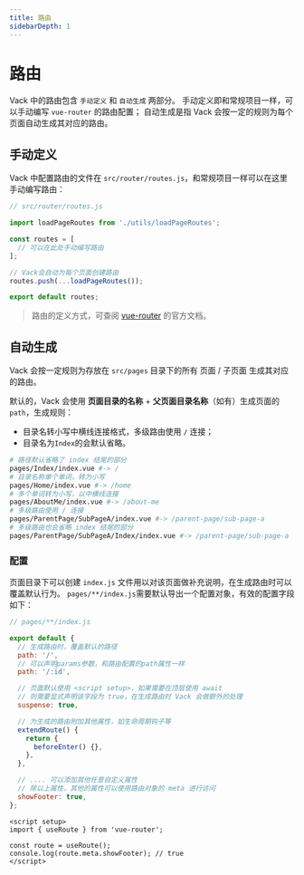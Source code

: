 ```yaml
---
title: 路由
sidebarDepth: 1
---
```


# 路由

Vack 中的路由包含 `手动定义` 和 `自动生成` 两部分。
手动定义即和常规项目一样，可以手动编写 `vue-router` 的路由配置；
自动生成是指 Vack 会按一定的规则为每个页面自动生成其对应的路由。

## 手动定义

Vack 中配置路由的文件在 `src/router/routes.js`，和常规项目一样可以在这里手动编写路由：
```js
// src/router/routes.js

import loadPageRoutes from './utils/loadPageRoutes';

const routes = [
  // 可以在此处手动编写路由
];

// Vack会自动为每个页面创建路由
routes.push(...loadPageRoutes());

export default routes;
```

> 路由的定义方式，可查阅 [vue-router](https://router.vuejs.org/zh/) 的官方文档。

## 自动生成

Vack 会按一定规则为存放在 `src/pages` 目录下的所有 页面 / 子页面 生成其对应的路由。

默认的，Vack 会使用 **页面目录的名称** + **父页面目录名称**（如有）生成页面的 `path`，生成规则：
+ 目录名转小写中横线连接格式，多级路由使用 `/` 连接；
+ 目录名为`Index`的会默认省略。

```sh
# 路径默认省略了 index 结尾的部分
pages/Index/index.vue #-> /
# 目录名称单个单词，转为小写
pages/Home/index.vue #-> /home
# 多个单词转为小写，以中横线连接
pages/AboutMe/index.vue #-> /about-me
# 多级路由使用 / 连接
pages/ParentPage/SubPageA/index.vue #-> /parent-page/sub-page-a
# 多级路由也会省略 index 结尾的部分
pages/ParentPage/SubPageA/Index/index.vue #-> /parent-page/sub-page-a
```

### 配置

页面目录下可以创建 `index.js` 文件用以对该页面做补充说明，在生成路由时可以覆盖默认行为。
`pages/**/index.js`需要默认导出一个配置对象，有效的配置字段如下：

```js
// pages/**/index.js

export default {
  // 生成路由时，覆盖默认的路径
  path: '/',
  // 可以声明params参数，和路由配置的path属性一样
  path: '/:id',

  // 页面默认使用 <script setup>，如果需要在顶层使用 await
  // 则需要显式声明该字段为 true，在生成路由时 Vack 会做额外的处理
  suspense: true,

  // 为生成的路由附加其他属性，如生命周期钩子等
  extendRoute() {
    return {
      beforeEnter() {},
    },
  },

  // .... 可以添加其他任意自定义属性
  // 除以上属性，其他的属性可以使用路由对象的 meta 进行访问
  showFooter: true,
};
```

```vue
<script setup>
import { useRoute } from 'vue-router';

const route = useRoute();
console.log(route.meta.showFooter); // true
</script>
```
